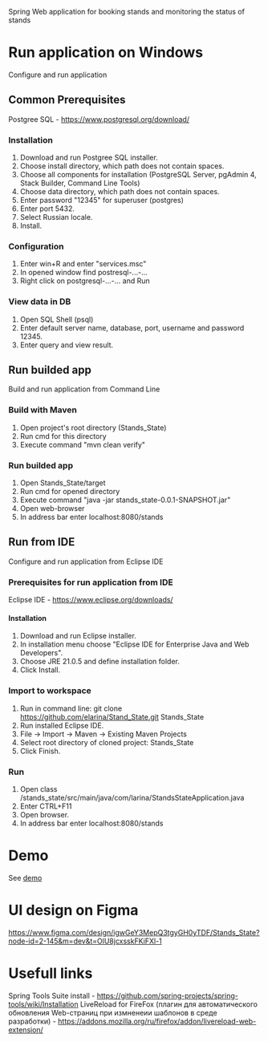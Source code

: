 Spring Web application for booking stands and monitoring the status of stands

# Run application on Windows

Configure and run application

## Common Prerequisites

Postgree SQL - https://www.postgresql.org/download/

### Installation

1. Download and run Postgree SQL installer.
2. Choose install directory, which path does not contain spaces.
3. Choose all components for installation (PostgreSQL Server, pgAdmin 4, Stack Builder, Command Line Tools)
4. Choose data directory, which path does not contain spaces.
5. Enter password "12345" for superuser (postgres)
6. Enter port 5432.
7. Select Russian locale.
8. Install.

### Configuration

1. Enter win+R and enter "services.msc"
2. In opened window find postresql-...-...
3. Right click on postgresql-...-... and Run

### View data in DB

1. Open SQL Shell (psql)
2. Enter default server name, database, port, username and password 12345.
3. Enter query and view result.

## Run builded app

Build and run application from Command Line

### Build with Maven
1. Open project's root directory (Stands_State)
2. Run cmd for this directory
3. Execute command "mvn clean verify"

### Run builded app
1. Open Stands_State/target
2. Run cmd for opened directory
3. Execute command "java -jar stands_state-0.0.1-SNAPSHOT.jar"
4. Open web-browser
5. In address bar enter localhost:8080/stands

## Run from IDE

Configure and run application from Eclipse IDE

### Prerequisites for run application from IDE

Eclipse IDE - https://www.eclipse.org/downloads/

#### Installation

1. Download and run Eclipse installer.
2. In installation menu choose "Eclipse IDE for Enterprise Java and Web Developers".
3. Choose JRE 21.0.5 and define installation folder.
4. Click Install.


### Import to workspace

1. Run in command line: git clone https://github.com/elarina/Stand_State.git Stands_State
2. Run installed Eclipse IDE.
3. File -> Import -> Maven -> Existing Maven Projects
4. Select root directory of cloned project: Stands_State 
5. Click Finish.

### Run

1. Open class /stands_state/src/main/java/com/larina/StandsStateApplication.java
2. Enter CTRL+F11
3. Open browser.
4. In address bar enter localhost:8080/stands

# Demo
See [demo](https://elarina.github.io/Stands-Booking/)

# UI design on Figma
https://www.figma.com/design/igwGeY3MepQ3tgyGH0yTDF/Stands_State?node-id=2-145&m=dev&t=OlU8jcxsskFKiFXl-1

# Usefull links
Spring Tools Suite install - https://github.com/spring-projects/spring-tools/wiki/Installation
LiveReload for FireFox (плагин для автоматического обновления Web-страниц при измненеии шаблонов в среде разработки) - https://addons.mozilla.org/ru/firefox/addon/livereload-web-extension/
